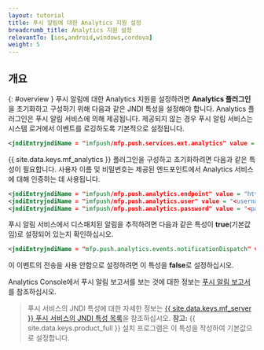 ```yaml
---
layout: tutorial
title: 푸시 알림에 대한 Analytics 지원 설정
breadcrumb_title: Analytics 지원 설정
relevantTo: [ios,android,windows,cordova]
weight: 5
---
```

<!-- NLS_CHARSET=UTF-8 -->
## 개요
{: #overview }
푸시 알림에 대한 Analytics 지원을 설정하려면 **Analytics 플러그인**을 초기화하고 구성하기 위해 다음과 같은 JNDI 특성을 설정해야 합니다. Analytics 플러그인은 푸시 알림 서비스에 의해 제공됩니다. 제공되지 않는 경우 푸시 알림 서비스는 시스템 로거에서 이벤트를 로깅하도록 기본적으로 설정됩니다.

```xml
<jndiEntryjndiName = "imfpush/mfp.push.services.ext.analytics" value = "com.ibm.mfp.push.server.analytics.plugin.AnalyticsPlugin"/>
```

{{ site.data.keys.mf_analytics }} 플러그인을 구성하고 초기화하려면 다음과 같은 특성이 필요합니다. 사용자 이름 및 비밀번호는 제공된 엔드포인트에서 Analytics 서비스에 대해 인증하는 데 사용됩니다.

```xml
<jndiEntryjndiName = "imfpush/mfp.push.analytics.endpoint" value = "http://<mfpserver:port>/analytics-service/rest"/>
<jndiEntryjndiName = "imfpush/mfp.push.analytics.user" value = "<username>"/>  
<jndiEntryjndiName = "imfpush/mfp.push.analytics.password" value = "<password>"/>
```

<!--
Push is meant to send two types of analytics events to the Analytics service. These are:

* Subscriptions/Un-subscriptions: To track the subscriptions to notifications.
* Push notifications: To track the push notifications dispatched out of the push notification service.

14/11/2016 only push notifications show up in reports, so we are removing any mention of the other events in the meantime, until there is a way to report on the other events.
-->

푸시 알림 서비스에서 디스패치된 알림을 추적하려면 다음과 같은 특성이 **true**(기본값임)로 설정되어 있는지 확인하십시오.

<!--
<jndiEntryjndiName = "imfpush/mfp.push.analytics.events.tagSubscribe" value = "true"/>
<jndiEntryjndiName = "imfpush/mfp.push.analytics.events.tagUnSubscribe" value = "true"/>
-->

```xml
<jndiEntryjndiName = "mfp.push.analytics.events.notificationDispatch" value = "true"/>
```

이 이벤트의 전송을 사용 안함으로 설정하려면 이 특성을 **false**로 설정하십시오.

Analytics Console에서 푸시 알림 보고서를 보는 것에 대한 정보는 [푸시 알림 보고서](../../analytics/console/push-notifications/)를 참조하십시오.

> 푸시 서비스의 JNDI 특성에 대한 자세한 정보는 [{{ site.data.keys.mf_server }} 푸시 서비스의 JNDI 특성 목록](../../installation-configuration/production/server-configuration/#list-of-jndi-properties-for-mobilefirst-server-push-service)을 참조하십시오.
> **참고:** {{ site.data.keys.product_full }} 설치 프로그램은 이 특성을 작성하여 기본값으로 설정합니다.
